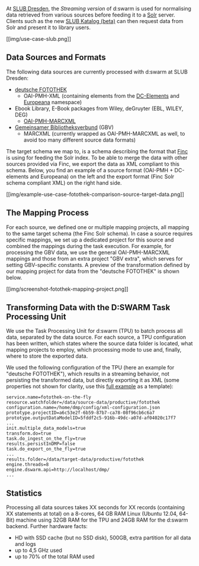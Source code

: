 At [SLUB Dresden](http://www.slub-dresden.de), the *Streaming version* of d:swarm is used for normalising data retrieved from various sources before feeding it to a [Solr](http://lucene.apache.org/solr/) server. Clients such as the new [SLUB Katalog (beta)](http://katalogbeta.slub-dresden.de/) can then request data from Solr and present it to library users.

[[img/use-case-slub.png]]

## Data Sources and Formats

The following data sources are currently processed with d:swarm at SLUB Dresden:

* [deutsche FOTOTHEK](http://www.deutschefotothek.de)
  * OAI-PMH-XML (containing elements from the [DC-Elements](http://purl.org/dc/elements/1.1/) and [Europeana](http://europeana.eu/terms) namespace)
* Ebook Library, E-Book packages from Wiley, deGruyter (EBL, WILEY, DEG)
  * [OAI-PMH-MARCXML](http://www.loc.gov/standards/marcxml/)
* [Gemeinsamer Bibliotheksverbund](http://www.gbv.de/) (GBV)
  * MARCXML (currently wrapped as OAI-PMH-MARCXML as well, to avoid too many different source data formats)

The target schema we map to, is a schema describing the format that [Finc](https://finc.info/de/) is using for feeding the Solr index. To be able to merge the data with other sources provided via Finc, we export the data as XML compliant to this schema. Below, you find an example of a source format (OAI-PMH + DC-elements and Europeana) on the left and the export format (Finc Solr schema compliant XML) on the right hand side.

[[img/example-use-case-fotothek-comparison-source-target-data.png]]

## The Mapping Process ##

For each source, we defined one or multiple mapping projects, all mapping to the same target schema (the Finc Solr schema). 
In case a source requires specific mappings, we set up a dedicated project for this source and combined the mappings during the task execution. For example, for processing the GBV data, we use the general OAI-PMH-MARCXML mappings and those from an extra project "GBV extra", which serves for setting GBV-specific constants.  A preview of the transformation defined by our mapping project for data from the "deutsche FOTOTHEK" is shown below.

[[img/screenshot-fotothek-mapping-project.png]]

## Transforming Data with the D:SWARM Task Processing Unit
We use the Task Processing Unit for d:swarm (TPU) to batch process all data, separated by the data source. For each source, a TPU configuration has been written, which states where the source data folder is located, what mapping projects to employ, which processing mode to use and, finally, where to store the exported data.

We used the following configuration of the TPU (here an example for "deutsche FOTOTHEK"), which results in a streaming behavior, not persisting the transformed data, but directly exporting it as XML (some properties not shown for clarity, use this [full example](https://github.com/dswarm/task-processing-unit-for-dswarm) as a template):

```
service.name=fotothek-on-the-fly
resource.watchfolder=/data/source-data/productive/fotothek
configuration.name=/home/dmp/config/xml-configuration.json
prototype.projectID=a6c53e2f-6b59-87b7-ca78-08f96cb6c6a7
prototype.outputDataModelID=5fddf2c5-916b-49dc-a07d-af04020c17f7
...
init.multiple_data_models=true
transform.do=true
task.do_ingest_on_the_fly=true
results.persistInDMP=false
task.do_export_on_the_fly=true
...
results.folder=/data/target-data/productive/fotothek
engine.threads=8
engine.dswarm.api=http://localhost/dmp/
...
```

## Statistics ##

Processing all data sources takes XX seconds for XX records (containing XX statements at total) on a 8-cores, 64 GB RAM Linux (Ubuntu 12.04, 64-Bit) machine using 32GB RAM for the TPU and 24GB RAM for the d:swarm backend.
Further hardware facts: 
* HD with SSD cache (but no SSD disk), 500GB, extra partition for all data and logs
* up to 4,5 GHz used
* up to 70% of the total RAM used

<!-- screenshot metrics view evtl. --> 
